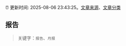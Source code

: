 :alarm_clock: 更新时间: 2025-08-06 23:43:25。[文章来源](/README.md)、[文章分类](/TAGS.md)

## 报告


> 关键字：`报告`、`月报`



